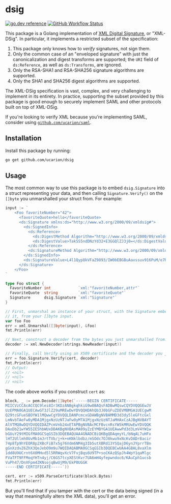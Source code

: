 # dsig

[![go.dev reference](https://img.shields.io/badge/go.dev-reference-007d9c?logo=go&logoColor=white&style=flat-square)](https://pkg.go.dev/mod/github.com/ucarion/dsig?tab=overview)
 [![GitHub Workflow Status](https://img.shields.io/github/workflow/status/ucarion/dsig/tests?label=tests&logo=github&style=flat-square)](https://github.com/ucarion/dsig/actions)

This package is a Golang implementation of [XML Digital Signature][w3], or
"XML-DSig". In particular, it implements a restricted subset of the
specification:

1. This package only knows how to *verify* signatures, not sign them.
1. Only the common case of an "enveloped signature" with just the
   canonicalization and digest transforms are supported; the `URI` field of
   `ds:Reference`, as well as `ds:Transforms`, are ignored.
1. Only the RSA-SHA1 and RSA-SHA256 signature algorithms are supported.
1. Only the SHA1 and SHA256 digest algorithms are supported.

The XML-DSig specification is vast, complex, and very challenging to implement
in its entirety. In practice, supporting the subset provided by this package is
good enough to securely implement SAML and other protocols built on top of
XML-DSig.

If you're looking to verify XML because you're implementing SAML, consider using [`github.com/ucarion/saml`][saml].

[w3]: https://www.w3.org/TR/xmldsig-core/
[saml]: https://github.com/ucarion/saml

## Installation

Install this package by running:

```bash
go get github.com/ucarion/dsig
```

## Usage

The most common way to use this package is to embed `dsig.Signature` into a
struct representing your data, and then calling `Signature.Verify()` on the
`[]byte` you unmarshalled your struct from. For example:

```go
input := `
    <Foo favoriteNumber="42">
      <favoriteQuote>hello</favoriteQuote>
      <ds:Signature xmlns:ds="http://www.w3.org/2000/09/xmldsig#">
        <ds:SignedInfo>
          <ds:Reference>
            <ds:DigestMethod Algorithm="http://www.w3.org/2000/09/xmldsig#sha1" />
            <ds:DigestValue>TakSS5ndDNzYd32+E3GGQlZJ3j0=</ds:DigestValue>
          </ds:Reference>
          <ds:SignatureMethod Algorithm="http://www.w3.org/2000/09/xmldsig#rsa-sha1" />
        </ds:SignedInfo>
        <ds:SignatureValue>L4l1Qyp8kVFaZ9893/IW0bEBGBuAavssuv916PuM/e7RAR7qQ/PZ4M8Lo5WcMXV2GYLoRttTurt0I9udTs4SO4yv+JitlXdvWUllgLQNR9kMHpFwzkyv2Pw6m3j6Jdix9kVD7nh50OUcBJDJSk+WLa55TWLe++RejjPfUezPoAY=</ds:SignatureValue>
      </ds:Signature>
    </Foo>
`

type Foo struct {
  FavoriteNumber int            `xml:"favoriteNumber,attr"`
  FavoriteQuote  string         `xml:"favoriteQuote"`
  Signature      dsig.Signature `xml:"Signature"`
}

// First, unmarshal an instance of your struct, with the Signature embedded in
// it, from your []byte input.
var foo Foo
err = xml.Unmarshal([]byte(input), &foo)
fmt.Println(err)

// Next, construct a decoder from the bytes you just unmarshalled from.
decoder := xml.NewDecoder(strings.NewReader(input))

// Finally, call Verify using an X509 certificate and the decoder you just made.
err = foo.Signature.Verify(cert, decoder)
fmt.Println(err)
// Output:
// <nil>
// <nil>
// <nil>
```

The code above works if you construct `cert` as:

```go
block, _ := pem.Decode([]byte(`-----BEGIN CERTIFICATE-----
MIICVzCCAcACCQC9lei8Ir3KDzANBgkqhkiG9w0BAQsFADBwMQswCQYDVQQGEwJV
UzEPMA0GA1UECAwGT3JlZ29uMREwDwYDVQQHDAhQb3J0bGFuZDEVMBMGA1UECgwM
Q29tcGFueSBOYW1lMQwwCgYDVQQLDANPcmcxGDAWBgNVBAMMD3d3dy5leGFtcGxl
LmNvbTAeFw0yMDA1MjgxNzUzNTJaFw0yMTA1MjgxNzUzNTJaMHAxCzAJBgNVBAYT
AlVTMQ8wDQYDVQQIDAZPcmVnb24xETAPBgNVBAcMCFBvcnRsYW5kMRUwEwYDVQQK
DAxDb21wYW55IE5hbWUxDDAKBgNVBAsMA09yZzEYMBYGA1UEAwwPd3d3LmV4YW1w
bGUuY29tMIGfMA0GCSqGSIb3DQEBAQUAA4GNADCBiQKBgQDAqmyYL/bNqAL7uHFx
lHT2Ullmh0UvMb1mJrtTVb/j+k+nKNklbdbz/mSOdc7OJ8kwu9xNcKvDADr8acir
74p8Tp9hYEOR8p2XBcFiB7x5g76Vdm6NM4g3Ib5utXBRd13YSQajD6ynJYprrTBn
gGnXzdvZ6ZhX3QeJebO9m9u7WQIDAQABMA0GCSqGSIb3DQEBCwUAA4GBAL8vaXlm
1dd8U9UCrnt6X0MHvd5l5RRWqvXcV7FvjBqs6U9TP+soCKAzQSpJh4WpY1qaMlgc
FVaTFT9FFMoqYHTn4yj/C6GS7tcyXEStKvr7UA6mH4yfepwndoc6/KAuCph1ucsb
VuPh47/DnXFpm4ZKNsojqBwUjM9/EkP0UGGK
-----END CERTIFICATE-----`))

cert, err := x509.ParseCertificate(block.Bytes)
fmt.Println(err)
```

But you'll find that if you tamper with the cert or the data being signed (in a
way that meaningfully alters the XML data), you'll get an error.

